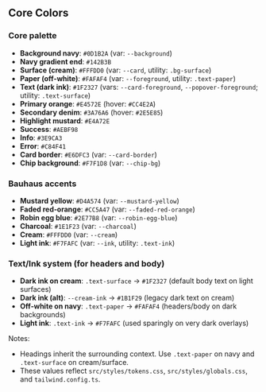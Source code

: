 ## Core Colors

### Core palette
- **Background navy**: `#0D1B2A` (var: `--background`)
- **Navy gradient end**: `#142B3B`
- **Surface (cream)**: `#FFFDD0` (var: `--card`, utility: `.bg-surface`)
- **Paper (off‑white)**: `#FAFAF4` (var: `--foreground`, utility: `.text-paper`)
- **Text (dark ink)**: `#1F2327` (vars: `--card-foreground`, `--popover-foreground`; utility: `.text-surface`)
- **Primary orange**: `#E4572E` (hover: `#CC4E2A`)
- **Secondary denim**: `#3A76A6` (hover: `#2E5E85`)
- **Highlight mustard**: `#E4A72E`
- **Success**: `#AEBF98`
- **Info**: `#3E9CA3`
- **Error**: `#C84F41`
- **Card border**: `#E6DFC3` (var: `--card-border`)
- **Chip background**: `#F7F1D8` (var: `--chip-bg`)

### Bauhaus accents
- **Mustard yellow**: `#D4A574` (var: `--mustard-yellow`)
- **Faded red‑orange**: `#CC5A47` (var: `--faded-red-orange`)
- **Robin egg blue**: `#2E77B8` (var: `--robin-egg-blue`)
- **Charcoal**: `#1E1F23` (var: `--charcoal`)
- **Cream**: `#FFFDD0` (var: `--cream`)
- **Light ink**: `#F7FAFC` (var: `--ink`, utility: `.text-ink`)

### Text/Ink system (for headers and body)
- **Dark ink on cream**: `.text-surface` → `#1F2327` (default body text on light surfaces)
- **Dark ink (alt)**: `--cream-ink` → `#1B1F29` (legacy dark text on cream)
- **Off‑white on navy**: `.text-paper` → `#FAFAF4` (headers/body on dark backgrounds)
- **Light ink**: `.text-ink` → `#F7FAFC` (used sparingly on very dark overlays)

Notes:
- Headings inherit the surrounding context. Use `.text-paper` on navy and `.text-surface` on cream/surface.
- These values reflect `src/styles/tokens.css`, `src/styles/globals.css`, and `tailwind.config.ts`.



